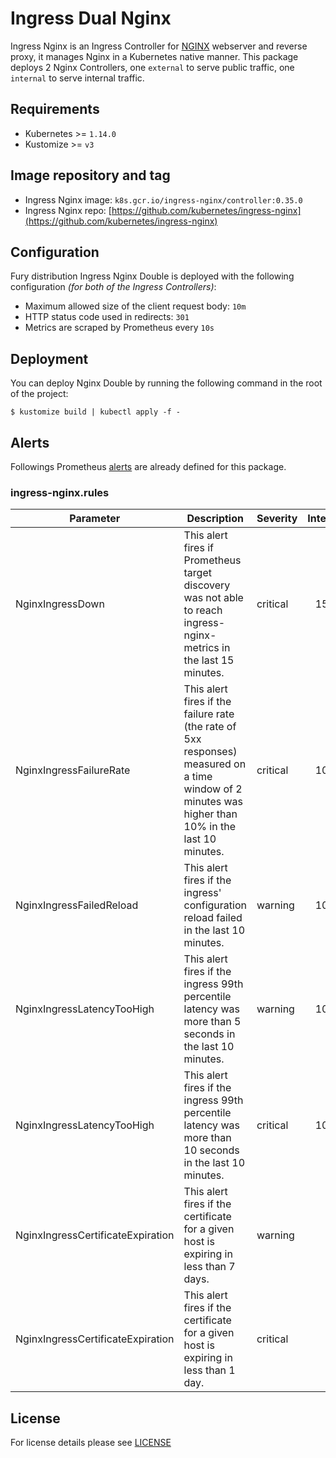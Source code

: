 # Ingress Dual Nginx

Ingress Nginx is an Ingress Controller for [NGINX](https://nginx.org) webserver and reverse proxy, it manages Nginx in
a Kubernetes native manner. This package deploys 2 Nginx Controllers, one `external` to serve public traffic,
one `internal` to serve internal traffic.

## Requirements

- Kubernetes >= `1.14.0`
- Kustomize >= `v3`

## Image repository and tag

* Ingress Nginx image: `k8s.gcr.io/ingress-nginx/controller:0.35.0`
* Ingress Nginx repo: [https://github.com/kubernetes/ingress-nginx](https://github.com/kubernetes/ingress-nginx)

## Configuration

Fury distribution Ingress Nginx Double is deployed with the following configuration *(for both of the Ingress Controllers)*:

- Maximum allowed size of the client request body: `10m`
- HTTP status code used in redirects: `301`
- Metrics are scraped by Prometheus every `10s`

## Deployment

You can deploy Nginx Double by running the following command in the root of the project:

`$ kustomize build | kubectl apply -f -`

## Alerts

Followings Prometheus [alerts](https://prometheus.io/docs/prometheus/latest/configuration/alerting_rules/) are already
defined for this package.

### ingress-nginx.rules

| Parameter | Description | Severity | Interval |
|------|-------------|----------|:-----:|
| NginxIngressDown | This alert fires if Prometheus target discovery was not able to reach ingress-nginx-metrics in the last 15 minutes. | critical | 15m |
| NginxIngressFailureRate | This alert fires if the failure rate (the rate of 5xx responses) measured on a time window of 2 minutes was higher than 10% in the last 10 minutes. | critical | 10m |
| NginxIngressFailedReload | This alert fires if the ingress' configuration reload failed in the last 10 minutes. | warning | 10m |
| NginxIngressLatencyTooHigh | This alert fires if the ingress 99th percentile latency was more than 5 seconds in the last 10 minutes. | warning | 10m |
| NginxIngressLatencyTooHigh | This alert fires if the ingress 99th percentile latency was more than 10 seconds in the last 10 minutes. | critical | 10m |
| NginxIngressCertificateExpiration | This alert fires if the certificate for a given host is expiring in less than 7 days. | warning |  |
| NginxIngressCertificateExpiration | This alert fires if the certificate for a given host is expiring in less than 1 day. | critical |  |


## License

For license details please see [LICENSE](../../LICENSE)
